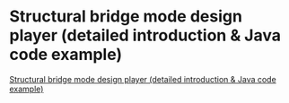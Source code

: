 # Structural bridge mode design player (detailed introduction & Java code example)
[Structural bridge mode design player (detailed introduction & Java code example)](https://aiwithcloud.com/2022/09/19/structural_bridge_mode_design_player_detailed_introduction__java_code_example/)